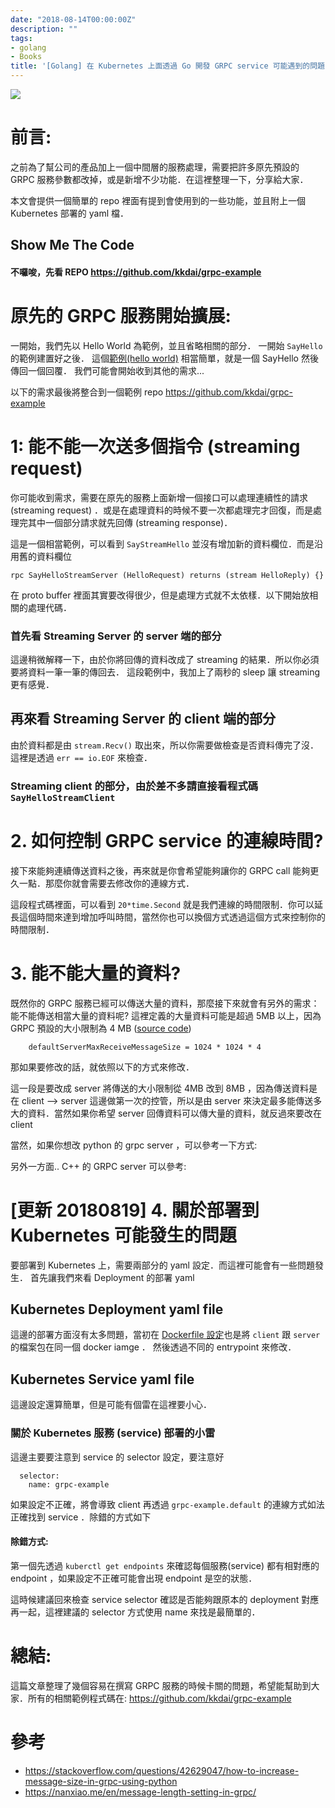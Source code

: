 ```yaml
---
date: "2018-08-14T00:00:00Z"
description: ""
tags:
- golang
- Books
title: '[Golang] 在 Kubernetes 上面透過 Go 開發 GRPC service 可能遇到的問題'
---
```

![](../images/2018/grpc.png)

# 前言:

之前為了幫公司的產品加上一個中間層的服務處理，需要把許多原先預設的 GRPC 服務參數都改掉，或是新增不少功能．在這裡整理一下，分享給大家．

本文會提供一個簡單的 repo 裡面有提到會使用到的一些功能，並且附上一個 Kubernetes 部署的 yaml 檔．

## Show Me The Code

#### 不囉唆，先看 REPO https://github.com/kkdai/grpc-example

# 原先的 GRPC 服務開始擴展:

一開始，我們先以 Hello World 為範例，並且省略相關的部分． 一開始 `SayHello` 的範例建置好之後． 這個[範例(hello world)](https://github.com/grpc/grpc-go/tree/master/examples/helloworld) 相當簡單，就是一個 SayHello 然後傳回一個回覆． 我們可能會開始收到其他的需求...

以下的需求最後將整合到一個範例 repo  https://github.com/kkdai/grpc-example

# 1: 能不能一次送多個指令 (streaming request)

你可能收到需求，需要在原先的服務上面新增一個接口可以處理連續性的請求 (streaming request) ．或是在處理資料的時候不要一次都處理完才回復，而是處理完其中一個部分請求就先回傳 (streaming response)．

<script src="https://gist.github.com/kkdai/8b0b7752fce2438c8d8ed5d0ae76fc76.js"></script>

這是一個相當範例，可以看到 `SayStreamHello` 並沒有增加新的資料欄位．而是沿用舊的資料欄位

```django
rpc SayHelloStreamServer (HelloRequest) returns (stream HelloReply) {}
```

在 proto buffer 裡面其實要改得很少，但是處理方式就不太依樣．以下開始放相關的處理代碼．

### 首先看 Streaming Server 的 server 端的部分

<script src="https://gist.github.com/kkdai/55c19cc6c0afdeae062cd23adf1b47a6.js"></script>

這邊稍微解釋一下，由於你將回傳的資料改成了 streaming 的結果．所以你必須要將資料一筆一筆的傳回去． 這段範例中，我加上了兩秒的 sleep  讓 streaming 更有感覺．

## 再來看 Streaming Server 的 client 端的部分

<script src="https://gist.github.com/kkdai/8c4624c8484af2301a60012a170083b6.js"></script>

由於資料都是由 `stream.Recv()` 取出來，所以你需要做檢查是否資料傳完了沒．這裡是透過 `err == io.EOF` 來檢查．

### Streaming client 的部分，由於差不多請直接看程式碼  `SayHelloStreamClient`

# 2. 如何控制 GRPC service  的連線時間?

接下來能夠連續傳送資料之後，再來就是你會希望能夠讓你的 GRPC call  能夠更久一點．那麼你就會需要去修改你的連線方式．

<script src="https://gist.github.com/kkdai/b35b45fb6046cbec7a4bba2d2d1b570f.js"></script>

這段程式碼裡面，可以看到 `20*time.Second`  就是我們連線的時間限制．你可以延長這個時間來達到增加呼叫時間，當然你也可以換個方式透過這個方式來控制你的時間限制．

# 3. 能不能大量的資料?

既然你的 GRPC 服務已經可以傳送大量的資料，那麼接下來就會有另外的需求： 能不能傳送相當大量的資料呢?  這裡定義的大量資料可能是超過 5MB 以上，因為 GRPC 預設的大小限制為 4 MB ([source code](https://github.com/grpc/grpc-go/blob/07ef407d991f1004e6c3367c8f452ed9a02f17ff/server.go#L56))

```
	defaultServerMaxReceiveMessageSize = 1024 * 1024 * 4
```

那如果要修改的話，就依照以下的方式來修改．

<script src="https://gist.github.com/kkdai/e7bbf10eac801844da7fbc280ca81ad2.js"></script>

這一段是要改成 server 將傳送的大小限制從 4MB 改到 8MB ，因為傳送資料是在 client -->  server 這邊做第一次的控管，所以是由 server 來決定最多能傳送多大的資料．當然如果你希望 server 回傳資料可以傳大量的資料，就反過來要改在 client

<script src="https://gist.github.com/kkdai/2c19acb421b237c0a026d6c68ea40410.js"></script>

當然，如果你想改 python 的 grpc server ，可以參考一下方式:

<script src="https://gist.github.com/kkdai/a6110f342f108906f3057394d4349e71.js"></script>

另外一方面.. C++ 的 GRPC server 可以參考:

<script src="https://gist.github.com/kkdai/871419ddaed26ca46772f89f1457cdf6.js"></script>

# [更新 20180819]  4. 關於部署到 Kubernetes 可能發生的問題



要部署到 Kubernetes 上，需要兩部分的 yaml  設定．而這裡可能會有一些問題發生． 首先讓我們來看 Deployment 的部署 yaml

## Kubernetes Deployment yaml file

<script src="https://gist.github.com/kkdai/c3c4f4ed389fb6ee7255412eb9b5698e.js"></script>

這邊的部署方面沒有太多問題，當初在 [Dockerfile 設定](https://github.com/kkdai/grpc-example/blob/master/Dockerfile)也是將 `client`  跟 `server` 的檔案包在同一個 docker iamge ． 然後透過不同的 entrypoint 來修改．

## Kubernetes Service yaml file

<script src="https://gist.github.com/kkdai/b2a964963210a153591ba5d320bc28d5.js"></script>

這邊設定還算簡單，但是可能有個雷在這裡要小心．

### 關於 Kubernetes 服務 (service) 部署的小雷

這邊主要要注意到 service 的 selector 設定，要注意好

````
  selector:
    name: grpc-example 
````

如果設定不正確，將會導致 client 再透過 `grpc-example.default` 的連線方式如法正確找到 service ．除錯的方式如下

#### 除錯方式:

第一個先透過 `kuberctl get endpoints` 來確認每個服務(service) 都有相對應的 endpoint ，如果設定不正確可能會出現 endpoint 是空的狀態．

這時候建議回來檢查  service selector 確認是否能夠跟原本的 deployment 對應再一起，這裡建議的 selector 方式使用 name 來找是最簡單的．

# 總結:

這篇文章整理了幾個容易在撰寫 GRPC 服務的時候卡關的問題，希望能幫助到大家．所有的相關範例程式碼在:  https://github.com/kkdai/grpc-example

# 參考

- https://stackoverflow.com/questions/42629047/how-to-increase-message-size-in-grpc-using-python
- https://nanxiao.me/en/message-length-setting-in-grpc/